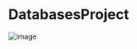 # DatabasesProject

![image](https://user-images.githubusercontent.com/57523010/208997132-f283b835-2377-4116-80f9-9d44a9ec6dea.png)
